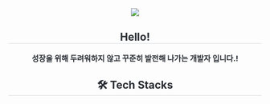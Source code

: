 <div align= "center">
    <img src="https://capsule-render.vercel.app/api?type=cylinder&color=00b39e&height=120&text=Mini%20Project%20_%20Admin&animation=fadeIn&fontColor=000000&fontSize=60" />
    </div>
    <div align= "center"> 
    <h2 style="border-bottom: 1px solid #d8dee4; color: #282d33;"> Hello! </h2>  
    <div style="font-weight: 700; font-size: 15px; text-align: center; color: #282d33;"> 성장을 위해 두려워하지 않고 꾸준히 발전해 나가는 개발자 입니다.!  </div> 
    </div>
    <div align= "center">
    <h2 style="border-bottom: 1px solid #d8dee4; color: #282d33;"> 🛠️ Tech Stacks </h2> <br> 
    <div style="margin: 0 auto; text-align: center;" align= "center"> </div>
    </div>
    
